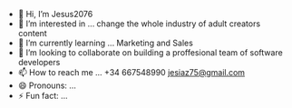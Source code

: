 - 👋 Hi, I’m Jesus2076 
- 👀 I’m interested in ... change the whole industry of adult creators content
- 🌱 I’m currently learning ... Marketing and Sales
- 💞️ I’m looking to collaborate on building a proffesional team of software developers 
- 📫 How to reach me ... +34 667548990  jesiaz75@gmail.com
- 😄 Pronouns: ...
- ⚡ Fun fact: ...

<!---
Jesus2076/Jesus2076 is a ✨ special ✨ repository because its `README.md` (this file) appears on your GitHub profile.
You can click the Preview link to take a look at your changes.
--->
